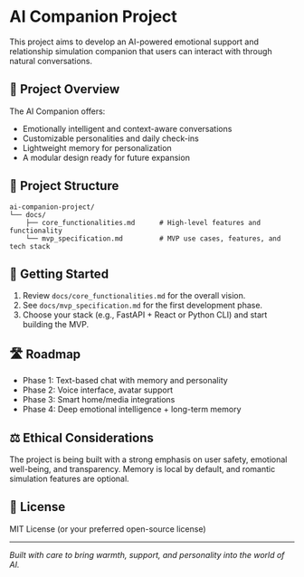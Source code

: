 # AI Companion Project

This project aims to develop an AI-powered emotional support and relationship simulation companion that users can interact with through natural conversations.

## 🚀 Project Overview

The AI Companion offers:
- Emotionally intelligent and context-aware conversations
- Customizable personalities and daily check-ins
- Lightweight memory for personalization
- A modular design ready for future expansion

## 📁 Project Structure

```
ai-companion-project/
└── docs/
    ├── core_functionalities.md      # High-level features and functionality
    └── mvp_specification.md         # MVP use cases, features, and tech stack
```

## 📌 Getting Started

1. Review `docs/core_functionalities.md` for the overall vision.
2. See `docs/mvp_specification.md` for the first development phase.
3. Choose your stack (e.g., FastAPI + React or Python CLI) and start building the MVP.

## 🛣️ Roadmap

- Phase 1: Text-based chat with memory and personality
- Phase 2: Voice interface, avatar support
- Phase 3: Smart home/media integrations
- Phase 4: Deep emotional intelligence + long-term memory

## ⚖️ Ethical Considerations

The project is being built with a strong emphasis on user safety, emotional well-being, and transparency. Memory is local by default, and romantic simulation features are optional.

## 📄 License

MIT License (or your preferred open-source license)

---

*Built with care to bring warmth, support, and personality into the world of AI.*
